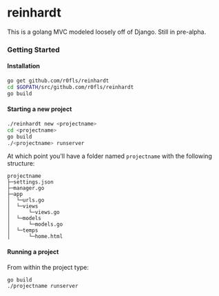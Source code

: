 # reinhardt

This is a golang MVC modeled loosely off of Django. Still in pre-alpha.

### Getting Started

#### Installation
```bash
go get github.com/r0fls/reinhardt
cd $GOPATH/src/github.com/r0fls/reinhardt
go build
```

#### Starting a new project

```bash
./reinhardt new <projectname>
cd <projectname>
go build
./<projectname> runserver
```
At which point you'll have a folder named `projectname` with the following structure:

    projectname
    ├─settings.json   
    ├─manager.go      
    ├─app
    │  └─urls.go
    │  └─views
    │      └─views.go
    │  └─models
    │      └─models.go
    │  └─temps
    │      └─home.html
    

#### Running a project
From within the project type:
```
go build
./projectname runserver
```
